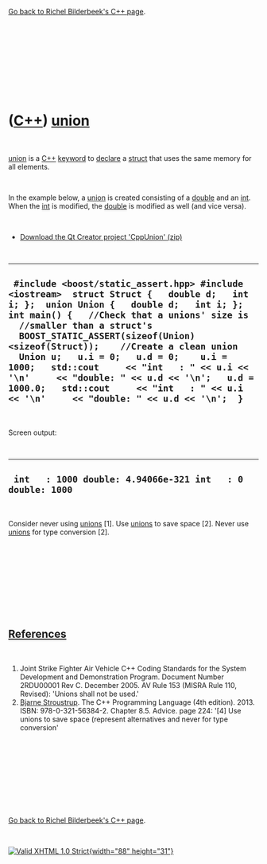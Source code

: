 

[Go back to Richel Bilderbeek's C++ page](Cpp.htm).

 

 

 

 

 

([C++](Cpp.htm)) [union](CppUnion.htm)
======================================

 

[union](CppUnion.htm) is a [C++](Cpp.htm) [keyword](CppKeyword.htm) to
[declare](CppDeclaration.htm) a [struct](CppStruct.htm) that uses the
same memory for all elements.

 

In the example below, a [union](CppUnion.htm) is created consisting of a
[double](CppDouble.htm) and an [int](CppInt.htm). When the
[int](CppInt.htm) is modified, the [double](CppDouble.htm) is modified
as well (and vice versa).

 

-   [Download the Qt Creator project 'CppUnion' (zip)](CppUnion.zip)

 

  --------------------------------------------------------------------------------------------------------------------------------------------------------------------------------------------------------------------------------------------------------------------------------------------------------------------------------------------------------------------------------------------------------------------------------------------------------------------------------------------------------------------------------------
  ` #include <boost/static_assert.hpp> #include <iostream>  struct Struct {   double d;   int i; };  union Union {   double d;   int i; };  int main() {   //Check that a unions' size is   //smaller than a struct's   BOOST_STATIC_ASSERT(sizeof(Union)<sizeof(Struct));    //Create a clean union   Union u;   u.i = 0;   u.d = 0;    u.i = 1000;   std::cout     << "int   : " << u.i << '\n'     << "double: " << u.d << '\n';   u.d = 1000.0;   std::cout     << "int   : " << u.i << '\n'     << "double: " << u.d << '\n';  }`
  --------------------------------------------------------------------------------------------------------------------------------------------------------------------------------------------------------------------------------------------------------------------------------------------------------------------------------------------------------------------------------------------------------------------------------------------------------------------------------------------------------------------------------------

 

Screen output:

 

  -------------------------------------------------------------
  ` int   : 1000 double: 4.94066e-321 int   : 0 double: 1000`
  -------------------------------------------------------------

 

Consider never using [unions](CppUnion.htm) \[1\]. Use
[unions](CppUnion.htm) to save space \[2\]. Never use
[unions](CppUnion.htm) for type conversion \[2\].

 

 

 

 

 

[References](CppReferences.htm)
-------------------------------

 

1.  Joint Strike Fighter Air Vehicle C++ Coding Standards for the System
    Development and Demonstration Program. Document Number 2RDU00001
    Rev C. December 2005. AV Rule 153 (MISRA Rule 110, Revised): 'Unions
    shall not be used.'
2.  [Bjarne Stroustrup](CppBjarneStroustrup.htm). The C++ Programming
    Language (4th edition). 2013. ISBN: 978-0-321-56384-2. Chapter 8.5.
    Advice. page 224: '\[4\] Use unions to save space (represent
    alternatives and never for type conversion'

 

 

 

 

 

[Go back to Richel Bilderbeek's C++ page](Cpp.htm).



 

[![Valid XHTML 1.0 Strict](valid-xhtml10.png){width="88"
height="31"}](http://validator.w3.org/check?uri=referer)
